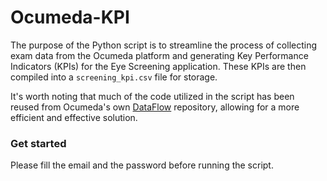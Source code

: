 # Ocumeda-KPI
The purpose of the Python script is to streamline the process of collecting exam data from the Ocumeda platform and generating Key Performance Indicators (KPIs) for the Eye Screening application. These KPIs are then compiled into a `screening_kpi.csv` file for storage.

It's worth noting that much of the code utilized in the script has been reused from Ocumeda's own [DataFlow](https://github.com/ocumeda/DataFlow) repository, allowing for a more efficient and effective solution. 

### Get started
Please fill the email and the password before running the script.

